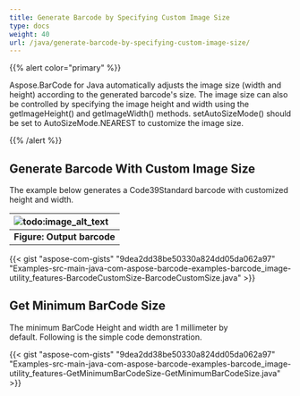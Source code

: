 ```yaml
---
title: Generate Barcode by Specifying Custom Image Size
type: docs
weight: 40
url: /java/generate-barcode-by-specifying-custom-image-size/
---
```


{{% alert color="primary" %}} 

Aspose.BarCode for Java automatically adjusts the image size (width and height) according to the generated barcode's size. The image size can also be controlled by specifying the image height and width using the getImageHeight() and getImageWidth() methods. setAutoSizeMode() should be set to AutoSizeMode.NEAREST to customize the image size.

{{% /alert %}} 
## **Generate Barcode With Custom Image Size**
The example below generates a Code39Standard barcode with customized height and width.

|![todo:image_alt_text](http://i.imgur.com/kFN7Jpe.png)|
| :- |
|**Figure: Output barcode**|

{{< gist "aspose-com-gists" "9dea2dd38be50330a824dd05da062a97" "Examples-src-main-java-com-aspose-barcode-examples-barcode_image-utility_features-BarcodeCustomSize-BarcodeCustomSize.java" >}}
## **Get Minimum BarCode Size**
The minimum BarCode Height and width are 1 millimeter by default. Following is the simple code demonstration.

{{< gist "aspose-com-gists" "9dea2dd38be50330a824dd05da062a97" "Examples-src-main-java-com-aspose-barcode-examples-barcode_image-utility_features-GetMinimumBarCodeSize-GetMinimumBarCodeSize.java" >}}

